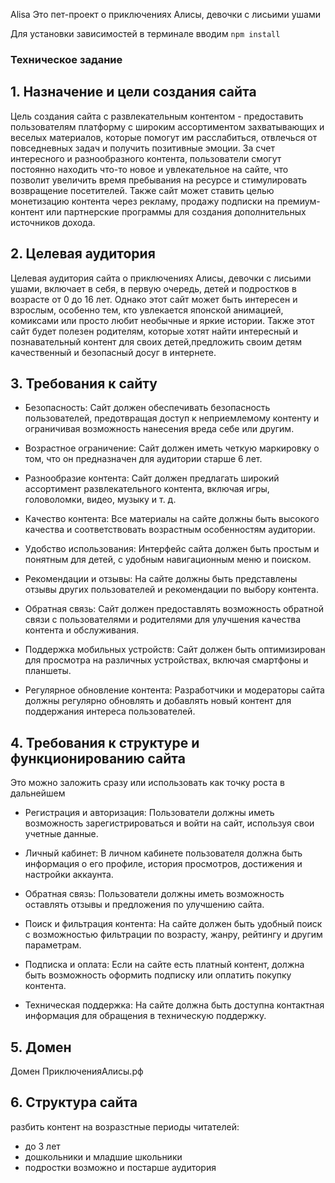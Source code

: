﻿Alisa
Это пет-проект о приключенияx Алисы, девочки с лисьими ушами

Для установки зависимостей в терминале вводим `npm install`


### Техническое задание
## 1. Назначение и цели создания сайта

Цель создания сайта с развлекательным контентом - предоставить пользователям платформу с широким ассортиментом захватывающих и веселых материалов, которые помогут им расслабиться, отвлечься от повседневных задач и получить позитивные эмоции. За счет интересного и разнообразного контента, пользователи смогут постоянно находить что-то новое и увлекательное на сайте, что позволит увеличить время пребывания на ресурсе и стимулировать возвращение посетителей. Также сайт может ставить целью монетизацию контента через рекламу, продажу подписки на премиум-контент или партнерские программы для создания дополнительных источников дохода.

## 2. Целевая аудитория

Целевая аудитория сайта о приключениях Алисы, девочки с лисьими ушами, включает в себя, в первую очередь, детей и подростков в возрасте от 0 до 16 лет. 
Однако этот сайт может быть интересен и взрослым, особенно тем, кто увлекается японской анимацией, комиксами или просто любит необычные и яркие истории. 
Также этот сайт будет полезен родителям, которые хотят найти интересный и познавательный контент для своих детей,предложить своим детям качественный и безопасный досуг в интернете.

## 3. Требования к сайту

- Безопасность: Сайт должен обеспечивать безопасность пользователей, предотвращая доступ к неприемлемому контенту и ограничивая возможность нанесения вреда себе или другим.

- Возрастное ограничение: Сайт должен иметь четкую маркировку о том, что он предназначен для аудитории старше 6 лет.

- Разнообразие контента: Сайт должен предлагать широкий ассортимент развлекательного контента, включая игры, головоломки, видео, музыку и т. д.

- Качество контента: Все материалы на сайте должны быть высокого качества и соответствовать возрастным особенностям аудитории.

- Удобство использования: Интерфейс сайта должен быть простым и понятным для детей, с удобным навигационным меню и поиском.

- Рекомендации и отзывы: На сайте должны быть представлены отзывы других пользователей и рекомендации по выбору контента.

- Обратная связь: Сайт должен предоставлять возможность обратной связи с пользователями и родителями для улучшения качества контента и обслуживания.

- Поддержка мобильных устройств: Сайт должен быть оптимизирован для просмотра на различных устройствах, включая смартфоны и планшеты.

- Регулярное обновление контента: Разработчики и модераторы сайта должны регулярно обновлять и добавлять новый контент для поддержания интереса пользователей.

## 4. Требования к структуре и функционированию сайта
Это можно заложить сразу или использовать как точку роста в дальнейшем

- Регистрация и авторизация: Пользователи должны иметь возможность зарегистрироваться и войти на сайт, используя свои учетные данные.

- Личный кабинет: В личном кабинете пользователя должна быть информация о его профиле, история просмотров, достижения и настройки аккаунта.

- Обратная связь: Пользователи должны иметь возможность оставлять отзывы и предложения по улучшению сайта.

- Поиск и фильтрация контента: На сайте должен быть удобный поиск с возможностью фильтрации по возрасту, жанру, рейтингу и другим параметрам.

- Подписка и оплата: Если на сайте есть платный контент, должна быть возможность оформить подписку или оплатить покупку контента.

- Техническая поддержка: На сайте должна быть доступна контактная информация для обращения в техническую поддержку.
  
## 5. Домен

Домен ПриключенияАлисы.рф

## 6. Структура сайта
разбить контент на возразстные периоды читателей:

- до 3 лет
- дошкольники и младшие школьники
- подростки
возможно и постарше аудитория
